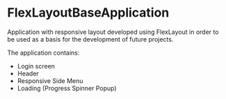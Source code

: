 # FlexLayoutBaseApplication
Application with responsive layout developed using FlexLayout in order to be used as a basis for the development of future projects.  

The application contains:
* Login screen 
* Header 
* Responsive Side Menu
* Loading (Progress Spinner Popup)
